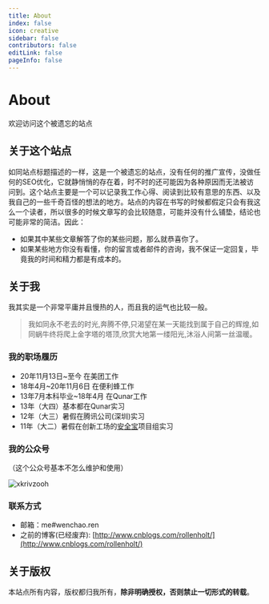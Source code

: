 ```yaml
---
title: About
index: false
icon: creative
sidebar: false
contributors: false
editLink: false
pageInfo: false
---
```


# About

欢迎访问这个被遗忘的站点

## 关于这个站点

如同站点标题描述的一样，这是一个被遗忘的站点，没有任何的推广宣传，没做任何的SEO优化，它就静悄悄的存在着，时不时的还可能因为各种原因而无法被访问到。这个站点主要是一个可以记录我工作心得、阅读到比较有意思的东西、以及我自己的一些千奇百怪的想法的地方。站点的内容在书写的时候都假定只会有我这么一个读者，所以很多的时候文章写的会比较随意，可能并没有什么铺垫，结论也可能非常的简洁。因此：

- 如果其中某些文章解答了你的某些问题，那么就恭喜你了。
- 如果某些地方你没有看懂，你的留言或者邮件的咨询，我不保证一定回复，毕竟我的时间和精力都是有成本的。

## 关于我

我其实是一个非常平庸并且慢热的人，而且我的运气也比较一般。

> 我如同永不老去的时光,奔腾不停,只渴望在某一天能找到属于自己的辉煌,如同蜗牛终将爬上金字塔的塔顶,欣赏大地第一缕阳光,沐浴人间第一丝温暖。

### 我的职场履历

- 20年11月13日~至今 在美团工作
- 18年4月~20年11月6日 在便利蜂工作
- 13年7月本科毕业~18年4月 在Qunar工作
- 13年（大四）基本都在Qunar实习
- 12年（大三）暑假在腾讯公司(深圳)实习
- 11年（大二）暑假在创新工场的[安全宝](https://baike.baidu.com/item/%E5%AE%89%E5%85%A8%E5%AE%9D/9357730?fr=aladdin)项目组实习

### 我的公众号

（这个公众号基本不怎么维护和使用）

![xkrivzooh](http://wenchao.ren/img/2020/11/qrcode_for_gh_7c155733c121_258.jpg)

### 联系方式

- 邮箱：me#wenchao.ren
- 之前的博客(已经废弃): [http://www.cnblogs.com/rollenholt/](http://www.cnblogs.com/rollenholt/)


## 关于版权

本站点所有内容，版权都归我所有，**除非明确授权，否则禁止一切形式的转载**。

